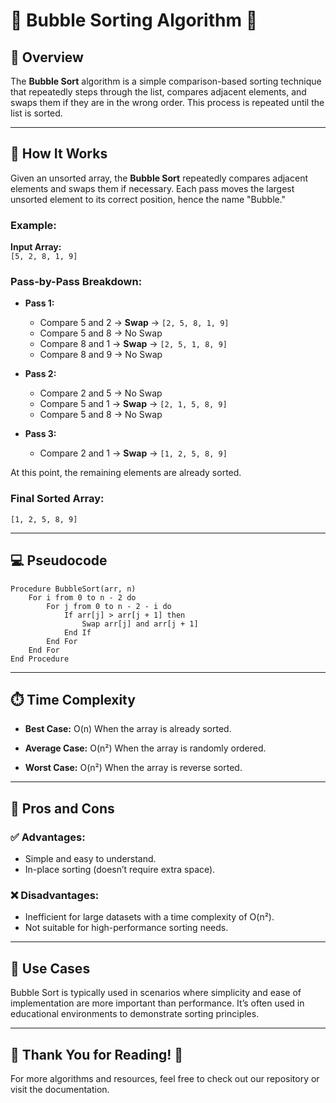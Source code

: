 # 🔄 **Bubble Sorting Algorithm** 🔄

## 📌 **Overview**
The **Bubble Sort** algorithm is a simple comparison-based sorting technique that repeatedly steps through the list, compares adjacent elements, and swaps them if they are in the wrong order. This process is repeated until the list is sorted.

---

## 🧠 **How It Works**

Given an unsorted array, the **Bubble Sort** repeatedly compares adjacent elements and swaps them if necessary. Each pass moves the largest unsorted element to its correct position, hence the name "Bubble."

### Example:
**Input Array:**  
`[5, 2, 8, 1, 9]`

### Pass-by-Pass Breakdown:

- **Pass 1:**
  - Compare 5 and 2 → **Swap** → `[2, 5, 8, 1, 9]`
  - Compare 5 and 8 → No Swap
  - Compare 8 and 1 → **Swap** → `[2, 5, 1, 8, 9]`
  - Compare 8 and 9 → No Swap

- **Pass 2:**
  - Compare 2 and 5 → No Swap
  - Compare 5 and 1 → **Swap** → `[2, 1, 5, 8, 9]`
  - Compare 5 and 8 → No Swap

- **Pass 3:**
  - Compare 2 and 1 → **Swap** → `[1, 2, 5, 8, 9]`

At this point, the remaining elements are already sorted.

### **Final Sorted Array:**  
`[1, 2, 5, 8, 9]`

---

## 💻 **Pseudocode**

```plaintext
Procedure BubbleSort(arr, n)
    For i from 0 to n - 2 do
        For j from 0 to n - 2 - i do
            If arr[j] > arr[j + 1] then
                Swap arr[j] and arr[j + 1]
            End If
        End For
    End For
End Procedure
````

---

## ⏱️ **Time Complexity**

* **Best Case:** O(n)
  When the array is already sorted.

* **Average Case:** O(n²)
  When the array is randomly ordered.

* **Worst Case:** O(n²)
  When the array is reverse sorted.

---

## 🔄 **Pros and Cons**

### ✅ **Advantages:**

* Simple and easy to understand.
* In-place sorting (doesn’t require extra space).

### ❌ **Disadvantages:**

* Inefficient for large datasets with a time complexity of O(n²).
* Not suitable for high-performance sorting needs.

---

## 📝 **Use Cases**

Bubble Sort is typically used in scenarios where simplicity and ease of implementation are more important than performance. It’s often used in educational environments to demonstrate sorting principles.

---

## 🙏 **Thank You for Reading!** 🙏

For more algorithms and resources, feel free to check out our repository or visit the documentation.
